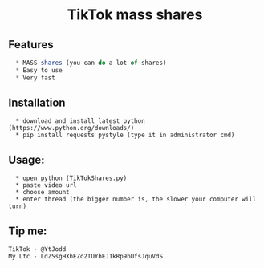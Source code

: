 <h1 align="center">TikTok mass shares</h1>

## Features
```js
  * MASS shares (you can do a lot of shares)
  * Easy to use
  * Very fast
```

## Installation
```
  * download and install latest python (https://www.python.org/downloads/)
  * pip install requests pystyle (type it in administrator cmd)
```

##  Usage:
```
  * open python (TikTokShares.py)
  * paste video url
  * choose amount
  * enter thread (the bigger number is, the slower your computer will turn)
```

##  Tip me:
```
TikTok - @YtJodd
My Ltc - LdZSsgHXhEZo2TUYbEJ1kRp9bUfsJquVdS
```
